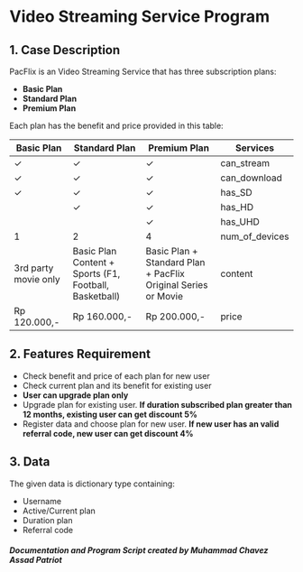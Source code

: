 # Video Streaming Service Program

## 1. Case Description

PacFlix is an Video Streaming Service that has three subscription plans:
- **Basic Plan**
- **Standard Plan**
- **Premium Plan**

Each plan has the benefit and price provided in this table: 

| **Basic Plan**       | **Standard Plan**                                       | **Premium Plan**                                               | **Services**   |
|----------------------|---------------------------------------------------------|----------------------------------------------------------------|----------------|
| ✓                    | ✓                                                       | ✓                                                              | can_stream     |
| ✓                    | ✓                                                       | ✓                                                              | can_download   |
| ✓                    | ✓                                                       | ✓                                                              | has_SD         |
|                      | ✓                                                       | ✓                                                              | has_HD         |
|                      |                                                         | ✓                                                              | has_UHD        |
| 1                    | 2                                                       | 4                                                              | num_of_devices |
| 3rd party movie only | Basic Plan Content + Sports  (F1, Football, Basketball) | Basic Plan + Standard Plan +  PacFlix Original Series or Movie | content        |
| Rp 120.000,-         | Rp 160.000,-                                            | Rp 200.000,-                                                   | price          |

## 2. Features Requirement

- Check benefit and price of each plan for new user
- Check current plan and its benefit for existing user
- **User can upgrade plan only**
- Upgrade plan for existing user. **If duration subscribed plan greater than 12 months, existing user can get discount 5%**
- Register data and choose plan for new user. **If new user has an valid referral code, new user can get discount 4%**

## 3. Data

The given data is dictionary type containing:
- Username
- Active/Current plan
- Duration plan
- Referral code

#### *Documentation and Program Script created by Muhammad Chavez Assad Patriot*
